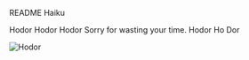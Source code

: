 README Haiku

Hodor Hodor Hodor
Sorry for wasting your time. 
Hodor
Ho
Dor

![Hodor](https://66.media.tumblr.com/c7a06608fb4d87c418517701f53de080/tumblr_o82elsdZe61tksnplo1_500.gif)



